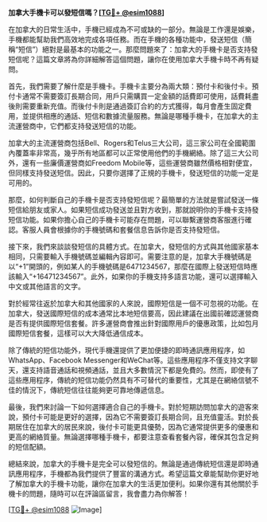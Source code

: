 **加拿大手機卡可以發短信嗎？[[TG💪+ @esim1088](https://t.me/s/esim1088)]**

在加拿大的日常生活中，手機已經成為不可或缺的一部分。無論是工作還是娛樂，手機都能幫助我們高效地完成各項任務。而在手機的各種功能中，發送短信（簡稱“短信”）絕對是最基本的功能之一。那麼問題來了：加拿大的手機卡是否支持發短信呢？這篇文章將為你詳細解答這個問題，讓你在使用加拿大手機卡時不再有疑問。

首先，我們需要了解什麼是手機卡。手機卡主要分為兩大類：預付卡和後付卡。預付卡通常不需要簽訂長期合同，用戶只需購買一定金額的話費即可使用，話費耗盡後則需要重新充值。而後付卡則是通過簽訂合約的方式獲得，每月會產生固定費用，並提供相應的通話、短信和數據流量服務。無論是哪種手機卡，在加拿大的主流運營商中，它們都支持發送短信的功能。

加拿大的主流運營商包括Bell、Rogers和Telus三大公司，這三家公司在全國範圍內覆蓋率非常高，幾乎所有地區都可以正常使用他們的手機網絡。除了這三大公司外，還有一些廉價運營商如Freedom Mobile等，這些運營商雖然價格相對便宜，但同樣支持發送短信。因此，只要你選擇了正規的手機卡，發送短信的功能一定是可用的。

那麼，如何判斷自己的手機卡是否支持發短信呢？最簡單的方法就是嘗試發送一條短信給朋友或家人。如果短信成功發送並且對方收到，那就說明你的手機卡支持發短信功能。如果你擔心自己的手機卡可能存在問題，可以聯繫運營商客服進行確認。客服人員會根據你的手機號碼和套餐信息告訴你是否支持發短信。

接下來，我們來談談發短信的具體方式。在加拿大，發短信的方式與其他國家基本相同，只需要輸入手機號碼並編輯內容即可。需要注意的是，加拿大手機號碼是以“+1”開頭的，例如某人的手機號碼是6471234567，那麼在國際上發送短信時應該輸入“+16471234567”。此外，如果你的手機支持多語言功能，還可以選擇輸入中文或其他語言的文字。

對於經常往返於加拿大和其他國家的人來說，國際短信是一個不可忽視的功能。在加拿大，發送國際短信的成本通常比本地短信要高，因此建議在出國前確認運營商是否有提供國際短信套餐。許多運營商會推出針對國際用戶的優惠政策，比如包月國際短信套餐，這樣可以大大降低通信成本。

除了傳統的短信功能外，現代手機還提供了更加便捷的即時通訊應用程序，如WhatsApp、Facebook Messenger和WeChat等。這些應用程序不僅支持文字聊天，還支持語音通話和視頻通話，並且大多數情況下都是免費的。然而，即使有了這些應用程序，傳統的短信功能仍然具有不可替代的重要性，尤其是在網絡信號不佳的情況下，傳統短信往往能夠更可靠地傳遞信息。

最後，我們來討論一下如何選擇適合自己的手機卡。對於短期訪問加拿大的遊客來說，預付卡可能是更好的選擇，因為它不需要簽訂長期合同，且充值靈活。對於長期居住在加拿大的居民來說，後付卡可能更具優勢，因為它通常提供更多的優惠和更高的網絡質量。無論選擇哪種手機卡，都要注意查看套餐內容，確保其包含足夠的短信配額。

總結來說，加拿大的手機卡是完全可以發短信的。無論是通過傳統短信還是即時通訊應用程序，手機都為我們提供了豐富的溝通方式。希望這篇文章能幫助你更好地了解加拿大的手機卡功能，讓你在加拿大的生活更加便利。如果你還有其他關於手機卡的問題，隨時可以在評論區留言，我會盡力為你解答！

[[TG💪+ @esim1088](https://t.me/s/esim1088) ![Image](https://i.postimg.cc/4NQfJmqS/Snipaste-2025-05-13-00-14-12.png)]